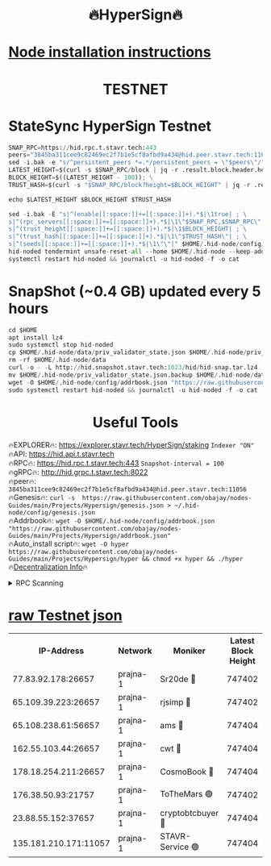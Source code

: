 <h1 align="center"> 🔥HyperSign🔥</h1>

[Node installation instructions](https://github.com/obajay/nodes-Guides/tree/main/Projects/Hypersign)
=

<h1 align="center"> TESTNET</h1>

# StateSync HyperSign Testnet
```python
SNAP_RPC=https://hid.rpc.t.stavr.tech:443
peers="3845ba311cee9c82469ec2f7b1e5cf8afbd9a434@hid.peer.stavr.tech:11056"
sed -i.bak -e "s/^persistent_peers *=.*/persistent_peers = \"$peers\"/" $HOME/.hid-node/config/config.toml
LATEST_HEIGHT=$(curl -s $SNAP_RPC/block | jq -r .result.block.header.height); \
BLOCK_HEIGHT=$((LATEST_HEIGHT - 100)); \
TRUST_HASH=$(curl -s "$SNAP_RPC/block?height=$BLOCK_HEIGHT" | jq -r .result.block_id.hash)

echo $LATEST_HEIGHT $BLOCK_HEIGHT $TRUST_HASH

sed -i.bak -E "s|^(enable[[:space:]]+=[[:space:]]+).*$|\1true| ; \
s|^(rpc_servers[[:space:]]+=[[:space:]]+).*$|\1\"$SNAP_RPC,$SNAP_RPC\"| ; \
s|^(trust_height[[:space:]]+=[[:space:]]+).*$|\1$BLOCK_HEIGHT| ; \
s|^(trust_hash[[:space:]]+=[[:space:]]+).*$|\1\"$TRUST_HASH\"| ; \
s|^(seeds[[:space:]]+=[[:space:]]+).*$|\1\"\"|" $HOME/.hid-node/config/config.toml
hid-noded tendermint unsafe-reset-all --home $HOME/.hid-node --keep-addr-book
systemctl restart hid-noded && journalctl -u hid-noded -f -o cat
```
# SnapShot (~0.4 GB) updated every 5 hours
```python
cd $HOME
apt install lz4
sudo systemctl stop hid-noded
cp $HOME/.hid-node/data/priv_validator_state.json $HOME/.hid-node/priv_validator_state.json.backup
rm -rf $HOME/.hid-node/data
curl -o - -L http://hid.snapshot.stavr.tech:1023/hid/hid-snap.tar.lz4 | lz4 -c -d - | tar -x -C $HOME/.hid-node --strip-components 2
mv $HOME/.hid-node/priv_validator_state.json.backup $HOME/.hid-node/data/priv_validator_state.json
wget -O $HOME/.hid-node/config/addrbook.json "https://raw.githubusercontent.com/obajay/nodes-Guides/main/Projects/Hypersign/addrbook.json"
sudo systemctl restart hid-noded && journalctl -u hid-noded -f -o cat
```

 <h1 align="center"> Useful Tools</h1>

🔥EXPLORER🔥:      https://explorer.stavr.tech/HyperSign/staking        `Indexer "ON"` \
🔥API:             https://hid.api.t.stavr.tech \
🔥RPC🔥:           https://hid.rpc.t.stavr.tech:443              `Snapshot-interval = 100` \
🔥gRPC🔥:          http://hid.grpc.t.stavr.tech:8022 \
🔥peer🔥:          `3845ba311cee9c82469ec2f7b1e5cf8afbd9a434@hid.peer.stavr.tech:11056` \
🔥Genesis🔥:     ```curl -s  https://raw.githubusercontent.com/obajay/nodes-Guides/main/Projects/Hypersign/genesis.json > ~/.hid-node/config/genesis.json``` \
🔥Addrbook🔥:    ```wget -O $HOME/.hid-node/config/addrbook.json "https://raw.githubusercontent.com/obajay/nodes-Guides/main/Projects/Hypersign/addrbook.json"``` \
🔥Auto_install script🔥: ```wget -O hyper https://raw.githubusercontent.com/obajay/nodes-Guides/main/Projects/Hypersign/hyper && chmod +x hyper && ./hyper``` \
🔥[Decentralization Info](https://github.com/obajay/StateSync-snapshots/tree/main/Projects/Hypersign/Decentralization)🔥

<details>
<summary>RPC Scanning</summary>

<h2 align="center"> We scan nodes in real time every 4 hours. And we provide the final result of RPC endpoints.
We cannot influence the operation of these nodes in any way. </h2>


```python
If Voting Power is higher than 0 --> then the Node is a validator of the network and may be subject to attack and be a potential threat to the chain.
```
```python
We marked such validators with a red symbol
```

</details>

[raw Testnet json](https://rpc-check.hypert.stavr.tech/hypert/rpc-hypert-result.json)
=

<table><tr><th>IP-Address</th><th>Network</th><th>Moniker</th><th>Latest Block Height</th><th>Earliest Block Height</th><th>Catching Up</th><th>Tx Index</th><th>Voting Power</th><th>Scan Time</th></tr><tr><td>77.83.92.178:26657</td><td>prajna-1</td><td>Sr20de 🔴</td><td>747402</td><td>1</td><td>False</td><td>on</td><td>1080256</td><td>2024-02-06T18:57:38.100908960UTC</td></tr><tr><td>65.109.39.223:26657</td><td>prajna-1</td><td>rjsimp 🔴</td><td>747402</td><td>1</td><td>False</td><td>on</td><td>1154164</td><td>2024-02-06T18:57:40.854601214UTC</td></tr><tr><td>65.108.238.61:56657</td><td>prajna-1</td><td>ams 🔴</td><td>747404</td><td>1</td><td>False</td><td>on</td><td>1192440</td><td>2024-02-06T18:57:47.793469711UTC</td></tr><tr><td>162.55.103.44:26657</td><td>prajna-1</td><td>cwt 🔴</td><td>747404</td><td>1</td><td>False</td><td>on</td><td>989833</td><td>2024-02-06T18:57:50.482893298UTC</td></tr><tr><td>178.18.254.211:26657</td><td>prajna-1</td><td>CosmoBook 🔴</td><td>747404</td><td>108201</td><td>False</td><td>on</td><td>990495</td><td>2024-02-06T18:57:47.444375852UTC</td></tr><tr><td>176.38.50.93:21757</td><td>prajna-1</td><td>ToTheMars 🟢</td><td>747402</td><td>635201</td><td>False</td><td>on</td><td>0</td><td>2024-02-06T18:57:38.481467642UTC</td></tr><tr><td>23.88.55.152:37657</td><td>prajna-1</td><td>cryptobtcbuyer 🔴</td><td>747404</td><td>647404</td><td>False</td><td>on</td><td>1177712</td><td>2024-02-06T18:57:50.756596315UTC</td></tr><tr><td>135.181.210.171:11057</td><td>prajna-1</td><td>STAVR-Service 🟢</td><td>747404</td><td>744501</td><td>False</td><td>on</td><td>0</td><td>2024-02-06T18:57:48.197975391UTC</td></tr></table>
